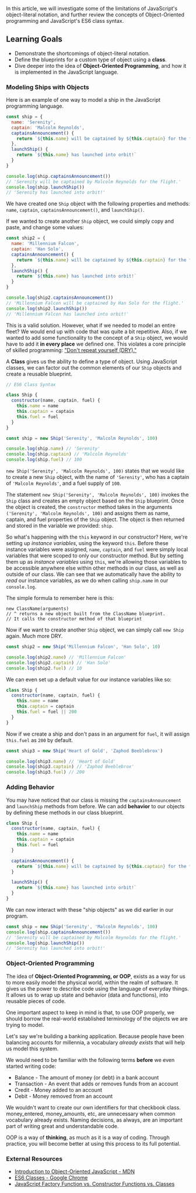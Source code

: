 In this article, we will investigate some of the limitations of JavaScript's object-literal notation, and further review the concepts of Object-Oriented programming and JavaScript's ES6 class syntax.

## Learning Goals

- Demonstrate the shortcomings of object-literal notation.
- Define the blueprints for a custom type of object using a **class**.
- Dive deeper into the idea of **Object-Oriented Programming**, and how it is implemented in the JavaScript language.

### Modeling Ships with Objects

Here is an example of one way to model a ship in the JavaScript programming language.

```javascript
const ship = {
  name: 'Serenity',
  captain: 'Malcolm Reynolds',
  captainsAnnouncement() {
    return `${this.name} will be captained by ${this.captain} for the flight.`
  },
  launchShip() {
    return `${this.name} has launched into orbit!`
  }
}

console.log(ship.captainsAnnouncement())
// 'Serenity will be captained by Malcolm Reynolds for the flight.'
console.log(ship.launchShip())
// 'Serenity has launched into orbit!'
```

We have created one `Ship` object with the following properties and methods: `name`, `captain`, `captainsAnnouncement()`, and `launchShip()`.

If we wanted to create another `Ship` object, we could simply copy and paste, and change some values:

```javascript
const ship2 = {
  name: 'Millennium Falcon',
  captain: 'Han Solo',
  captainsAnnouncement() {
    return `${this.name} will be captained by ${this.captain} for the flight.`
  },
  launchShip() {
    return `${this.name} has launched into orbit!`
  }
}

console.log(ship2.captainsAnnouncement())
// 'Millennium Falcon will be captained by Han Solo for the flight.'
console.log(ship2.launchShip())
// 'Millennium Falcon has launched into orbit!'
```

This is a valid solution. However, what if we needed to model an entire fleet? We would end up with code that was quite a bit repetitive. Also, if we wanted to add some functionality to the concept of a `Ship` object, we would have to add it **in every place** we defined one. This violates a core principle of skilled programming: ["Don't repeat yourself (DRY)."](https://en.wikipedia.org/wiki/Don%27t_repeat_yourself)

A **Class** gives us the ability to define a type of object. Using JavaScript classes, we can factor out the common elements of our `Ship` objects and create a reusable blueprint.

```javascript
// ES6 Class Syntax

class Ship {
  constructor(name, captain, fuel) {
    this.name = name
    this.captain = captain
    this.fuel = fuel
  }
}

const ship = new Ship('Serenity', 'Malcolm Reynolds', 100)

console.log(ship.name) // 'Serenity'
console.log(ship.captain) // 'Malcolm Reynolds'
console.log(ship.fuel) // 100
```

`new Ship('Serenity', 'Malcolm Reynolds', 100)` states that we would like to create a new `Ship` object, with the name of `'Serenity'`, who has a captain of `'Malcolm Reynolds'`, and a fuel supply of `100`.

The statement `new Ship('Serenity', 'Malcolm Reynolds', 100)` invokes the `Ship` class and creates an empty object based on the `Ship` blueprint. Once the object is created, the `constructor` method takes in the arguments `('Serenity', 'Malcolm Reynolds', 100)` and assigns them as name, captain, and fuel properties of the `Ship` object. The object is then returned and stored in the variable we provided: `ship`.

So what's happening with the `this` keyword in our constructor? Here, we're setting up _instance variables_, using the keyword `this`. Before these instance variables were assigned, `name`, `captain`, and `fuel` were simply local variables that were scoped to only our constructor method. But by setting them up as _instance variables_ using `this`, we're allowing those variables to be accessible anywhere else within other methods in our class, as well as outside of our class. We can see that we automatically have the ability to _read_ our instance variables, as we do when calling `ship.name` in our `console.log`.

The simple formula to remember here is this:

```no-highlight
new ClassName(arguments)
// ^ returns a new object built from the ClassName blueprint.
// It calls the constructor method of that blueprint
```

Now if we want to create another `Ship` object, we can simply call `new Ship` again. Much more DRY.

```javascript
const ship2 = new Ship('Millennium Falcon', 'Han Solo', 10)

console.log(ship2.name) // 'Millennium Falcon'
console.log(ship2.captain) // 'Han Solo'
console.log(ship2.fuel) // 10
```

We can even set up a default value for our instance variables like so:

```javascript
class Ship {
  constructor(name, captain, fuel) {
    this.name = name
    this.captain = captain
    this.fuel = fuel || 200
  }
}
```

Now if we create a ship and don't pass in an argument for `fuel`, it will assign `this.fuel` as `200` by default.

```javascript
const ship3 = new Ship('Heart of Gold', 'Zaphod Beeblebrox')

console.log(ship3.name) // 'Heart of Gold'
console.log(ship3.captain) // 'Zaphod Beeblebrox'
console.log(ship3.fuel) // 200
```

### Adding Behavior

You may have noticed that our class is missing the `captainsAnnouncement` and `launchShip` methods from before. We can add **behavior** to our objects by defining these methods in our class blueprint.

```javascript
class Ship {
  constructor(name, captain, fuel) {
    this.name = name
    this.captain = captain
    this.fuel = fuel
  }

  captainsAnnouncement() {
    return `${this.name} will be captained by ${this.captain} for the flight.`
  }

  launchShip() {
    return `${this.name} has launched into orbit!`
  }
}
```

We can now interact with these "ship objects" as we did earlier in our program.

```javascript
const ship = new Ship('Serenity', 'Malcolm Reynolds', 100)
console.log(ship.captainsAnnouncement())
// 'Serenity will be captained by Malcolm Reynolds for the flight.'
console.log(ship.launchShip())
// 'Serenity has launched into orbit!'
```

### Object-Oriented Programming

The idea of **Object-Oriented Programming, or OOP**, exists as a way for us to more easily model the physical world, within the realm of software. It gives us the power to describe code using the language of everyday things. It allows us to wrap up state and behavior (data and functions), into reusable pieces of code.

One important aspect to keep in mind is that, to use OOP properly, we should borrow the real-world established terminology of the objects we are trying to model.

Let's say we're building a banking application. Because people have been balancing accounts for millennia, a vocabulary _already exists_ that will help us model this system.

We would need to be familiar with the following terms **before** we even started writing code:

- Balance - The amount of money (or debt) in a bank account
- Transaction - An event that adds or removes funds from an account
- Credit - Money added to an account
- Debit - Money removed from an account

We wouldn't want to create our own identifiers for that checkbook class. money_entered, money_amounts, etc, are unnecessary when common vocabulary already exists. Naming decisions, as always, are an important part of writing great and understandable code.

OOP is a way of **thinking**, as much as it is a way of coding. Through practice, you will become better at using this process to its full potential.

### External Resources

- [Introduction to Object-Oriented JavaScript - MDN](https://developer.mozilla.org/en-US/docs/Web/JavaScript/Introduction_to_Object-Oriented_JavaScript#The_class)
- [ES6 Classes - Google Chrome](https://googlechrome.github.io/samples/classes-es6/)
- [JavaScript Factory Function vs. Constructor Functions vs. Classes](https://medium.com/javascript-scene/javascript-factory-functions-vs-constructor-functions-vs-classes-2f22ceddf33e)
